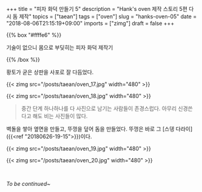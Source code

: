 +++
title = "피자 화덕 만들기 5"
description = "Hank's oven 제작 스토리 5편 다시 돔 제작"
topics = ["taean"]
tags = ["oven"]
slug = "hanks-oven-05"
date = "2018-08-06T21:15:19+09:00"
imports = ["zimg"]
draft = false
+++

{{% box "#ffffe6" %}}

기술이 없으니 몸으로 부딪히는 피자 화덕 제작기

{{% /box %}}

황토가 굳은 상판을 사포로 잘 다듬었다.

{{< zimg src="/posts/taean/oven_17.jpg" width="480" >}}

{{< zimg src="/posts/taean/oven_18.jpg" width="480" >}}

> 중간 단계 하나하나를 다 사진으로 남기는 사람들이 존경스럽다. 아무리 신경쓴다고 해도 비는 사진들이 많다.

벽돌을 쌓아 옆면을 만들고, 뚜껑을 덮어 돔을 만들었다. 뚜껑은 바로 그 [스뎅 다라이]({{<ref "20180626-19-15">}})이다.

{{< zimg src="/posts/taean/oven_19.jpg" width="480" >}}

{{< zimg src="/posts/taean/oven_20.jpg" width="480" >}}

<br>

*To be continued~*